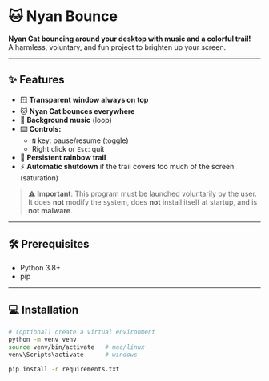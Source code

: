 # 🐱 Nyan Bounce

**Nyan Cat bouncing around your desktop with music and a colorful trail!**  
A harmless, voluntary, and fun project to brighten up your screen.  

---

## ✨ Features

- 🪟 **Transparent window always on top**  
- 🐱 **Nyan Cat bounces everywhere**  
- 🎵 **Background music** (loop)  
- ⌨️ **Controls:**  
  - `N` key: pause/resume (toggle)  
  - Right click or `Esc`: quit  
- 🌈 **Persistent rainbow trail**  
- ⚡ **Automatic shutdown** if the trail covers too much of the screen (saturation)

> **⚠ Important**: This program must be launched voluntarily by the user.  
> It does **not** modify the system, does **not** install itself at startup, and is **not malware**.

---

## 🛠 Prerequisites

- Python 3.8+  
- pip  

---

## 💻 Installation

```bash
# (optional) create a virtual environment
python -m venv venv
source venv/bin/activate   # mac/linux
venv\Scripts\activate      # windows

pip install -r requirements.txt
